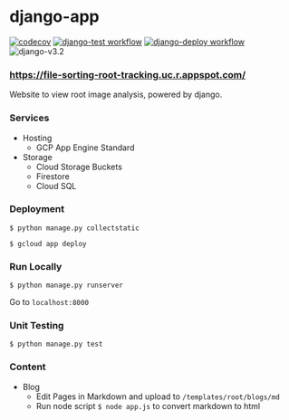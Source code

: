 # django-app

[![codecov](https://codecov.io/gh/aaronBioBot/django-app/branch/main/graph/badge.svg?token=NFMKNPAS0N)](https://codecov.io/gh/aaronBioBot/django-app)
[![django-test workflow](https://github.com/aaronBioBot/django-app/actions/workflows/django-test.yml/badge.svg)](https://github.com/aaronBioBot/django-app/actions/workflows/django-test.yml)
[![django-deploy workflow](https://github.com/aaronBioBot/django-app/actions/workflows/django-deploy.yml/badge.svg)](https://github.com/aaronBioBot/django-app/actions/workflows/django-deploy.yml)
![django-v3.2](https://img.shields.io/static/v1?label=&message=3.2&color=214a35&logo=django)

###  https://file-sorting-root-tracking.uc.r.appspot.com/

Website to view root image analysis, powered by django.

### Services

* Hosting 
    * GCP App Engine Standard
* Storage 
    * Cloud Storage Buckets
    * Firestore
    * Cloud SQL

### Deployment

```$ python manage.py collectstatic```

```$ gcloud app deploy```

### Run Locally

```$ python manage.py runserver```

Go to ```localhost:8000```

### Unit Testing

```$ python manage.py test```

### Content

* Blog
  * Edit Pages in Markdown and upload to ```/templates/root/blogs/md```
  * Run node script ```$ node app.js``` to convert markdown to html